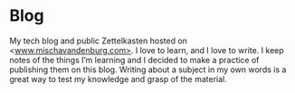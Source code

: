 # Blog

My tech blog and public Zettelkasten hosted on <www.mischavandenburg.com>. I
love to learn, and I love to write. I keep notes of the things I’m learning and
I decided to make a practice of publishing them on this blog. Writing about a
subject in my own words is a great way to test my knowledge and grasp of the
material.
